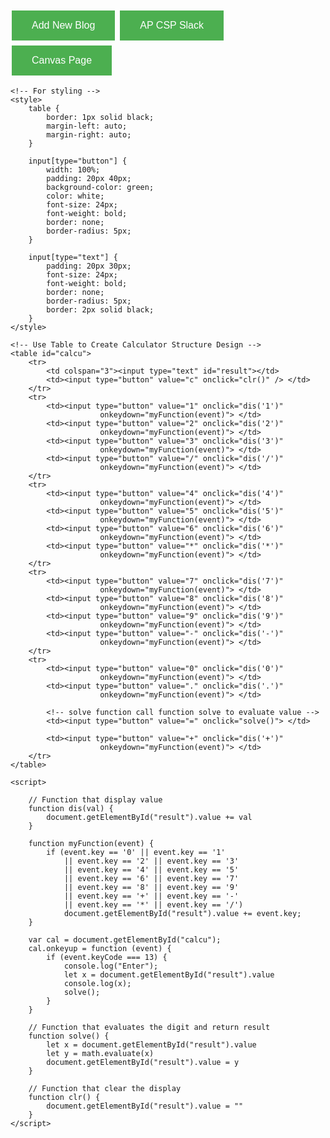 <html>

<head>
<head>
<style>
.button {
  background-color: #4CAF50; /* Green */
  border: none;
  color: white;
  padding: 15px 32px;
  text-align: center;
  text-decoration: none;
  display: inline-block;
  font-size: 16px;
  margin: 4px 2px;
  cursor: pointer;
}

.button2 {background-color: #e7e7e7; color: black;} /* Gray */ 
.button3 {background-color: #555555;} /* Black */
</style>
</head>
<body>


<button class="button">Add New Blog</button>
<button class="button button2">AP CSP Slack</button>
<button class="button button3">Canvas Page</button>


</body>
	<title>JavaScript Calculator</title>
	<script src=
"https://cdnjs.cloudflare.com/ajax/libs/mathjs/10.6.4/math.js"
		integrity=
"sha512-BbVEDjbqdN3Eow8+empLMrJlxXRj5nEitiCAK5A1pUr66+jLVejo3PmjIaucRnjlB0P9R3rBUs3g5jXc8ti+fQ=="
		crossorigin="anonymous"
		referrerpolicy="no-referrer"></script>
	<script src=
"https://cdnjs.cloudflare.com/ajax/libs/mathjs/10.6.4/math.min.js"
		integrity=
"sha512-iphNRh6dPbeuPGIrQbCdbBF/qcqadKWLa35YPVfMZMHBSI6PLJh1om2xCTWhpVpmUyb4IvVS9iYnnYMkleVXLA=="
		crossorigin="anonymous"
		referrerpolicy="no-referrer"></script>
	
	<!-- For styling -->
	<style>
		table {
			border: 1px solid black;
			margin-left: auto;
			margin-right: auto;
		}

		input[type="button"] {
			width: 100%;
			padding: 20px 40px;
			background-color: green;
			color: white;
			font-size: 24px;
			font-weight: bold;
			border: none;
			border-radius: 5px;
		}

		input[type="text"] {
			padding: 20px 30px;
			font-size: 24px;
			font-weight: bold;
			border: none;
			border-radius: 5px;
			border: 2px solid black;
		}
	</style>
</head>
	
<body>
	
	<!-- Use Table to Create Calculator Structure Design -->
	<table id="calcu">
		<tr>
			<td colspan="3"><input type="text" id="result"></td>
			<td><input type="button" value="c" onclick="clr()" /> </td>
		</tr>
		<tr>
			<td><input type="button" value="1" onclick="dis('1')"
						onkeydown="myFunction(event)"> </td>
			<td><input type="button" value="2" onclick="dis('2')"
						onkeydown="myFunction(event)"> </td>
			<td><input type="button" value="3" onclick="dis('3')"
						onkeydown="myFunction(event)"> </td>
			<td><input type="button" value="/" onclick="dis('/')"
						onkeydown="myFunction(event)"> </td>
		</tr>
		<tr>
			<td><input type="button" value="4" onclick="dis('4')"
						onkeydown="myFunction(event)"> </td>
			<td><input type="button" value="5" onclick="dis('5')"
						onkeydown="myFunction(event)"> </td>
			<td><input type="button" value="6" onclick="dis('6')"
						onkeydown="myFunction(event)"> </td>
			<td><input type="button" value="*" onclick="dis('*')"
						onkeydown="myFunction(event)"> </td>
		</tr>
		<tr>
			<td><input type="button" value="7" onclick="dis('7')"
						onkeydown="myFunction(event)"> </td>
			<td><input type="button" value="8" onclick="dis('8')"
						onkeydown="myFunction(event)"> </td>
			<td><input type="button" value="9" onclick="dis('9')"
						onkeydown="myFunction(event)"> </td>
			<td><input type="button" value="-" onclick="dis('-')"
						onkeydown="myFunction(event)"> </td>
		</tr>
		<tr>
			<td><input type="button" value="0" onclick="dis('0')"
						onkeydown="myFunction(event)"> </td>
			<td><input type="button" value="." onclick="dis('.')"
						onkeydown="myFunction(event)"> </td>
			
			<!-- solve function call function solve to evaluate value -->
			<td><input type="button" value="=" onclick="solve()"> </td>

			<td><input type="button" value="+" onclick="dis('+')"
						onkeydown="myFunction(event)"> </td>
		</tr>
	</table>

	<script>
		
		// Function that display value
		function dis(val) {
			document.getElementById("result").value += val
		}

		function myFunction(event) {
			if (event.key == '0' || event.key == '1'
				|| event.key == '2' || event.key == '3'
				|| event.key == '4' || event.key == '5'
				|| event.key == '6' || event.key == '7'
				|| event.key == '8' || event.key == '9'
				|| event.key == '+' || event.key == '-'
				|| event.key == '*' || event.key == '/')
				document.getElementById("result").value += event.key;
		}

		var cal = document.getElementById("calcu");
		cal.onkeyup = function (event) {
			if (event.keyCode === 13) {
				console.log("Enter");
				let x = document.getElementById("result").value
				console.log(x);
				solve();
			}
		}

		// Function that evaluates the digit and return result
		function solve() {
			let x = document.getElementById("result").value
			let y = math.evaluate(x)
			document.getElementById("result").value = y
		}

		// Function that clear the display
		function clr() {
			document.getElementById("result").value = ""
		}
	</script>
</body>

</html>